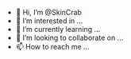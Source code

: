 - 👋 Hi, I’m @SkinCrab
- 👀 I’m interested in ...
- 🌱 I’m currently learning ...
- 💞️ I’m looking to collaborate on ...
- 📫 How to reach me ...

<!---
SkinCrab/SkinCrab is a ✨ special ✨ repository because its `README.md` (this file) appears on your GitHub profile.
You can click the Preview link to take a look at your changes.
--->
